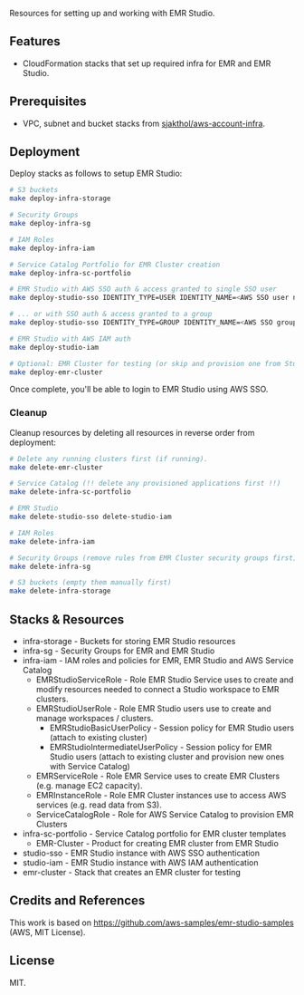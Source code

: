 Resources for setting up and working with EMR Studio.

## Features

* CloudFormation stacks that set up required infra for EMR and EMR Studio.

## Prerequisites

* VPC, subnet and bucket stacks from [sjakthol/aws-account-infra](https://github.com/sjakthol/aws-account-infra).

## Deployment

Deploy stacks as follows to setup EMR Studio:

```bash
# S3 buckets
make deploy-infra-storage

# Security Groups
make deploy-infra-sg

# IAM Roles
make deploy-infra-iam

# Service Catalog Portfolio for EMR Cluster creation
make deploy-infra-sc-portfolio

# EMR Studio with AWS SSO auth & access granted to single SSO user
make deploy-studio-sso IDENTITY_TYPE=USER IDENTITY_NAME=<AWS SSO user name>

# ... or with SSO auth & access granted to a group
make deploy-studio-sso IDENTITY_TYPE=GROUP IDENTITY_NAME=<AWS SSO group name>

# EMR Studio with AWS IAM auth
make deploy-studio-iam

# Optional: EMR Cluster for testing (or skip and provision one from Studio with Service Catalog)
make deploy-emr-cluster
```

Once complete, you'll be able to login to EMR Studio using AWS SSO.

### Cleanup

Cleanup resources by deleting all resources in reverse order from deployment:

```bash
# Delete any running clusters first (if running).
make delete-emr-cluster

# Service Catalog (!! delete any provisioned applications first !!)
make delete-infra-sc-portfolio

# EMR Studio
make delete-studio-sso delete-studio-iam

# IAM Roles
make delete-infra-iam

# Security Groups (remove rules from EMR Cluster security groups first)
make delete-infra-sg

# S3 buckets (empty them manually first)
make delete-infra-storage
```

## Stacks & Resources

* infra-storage - Buckets for storing EMR Studio resources
* infra-sg - Security Groups for EMR and EMR Studio
* infra-iam - IAM roles and policies for EMR, EMR Studio and AWS Service Catalog
  * EMRStudioServiceRole - Role EMR Studio Service uses to create and modify resources needed to connect a Studio workspace to EMR clusters.
  * EMRStudioUserRole - Role EMR Studio users use to create and manage workspaces / clusters.
    * EMRStudioBasicUserPolicy - Session policy for EMR Studio users (attach to existing cluster)
    * EMRStudioIntermediateUserPolicy - Session policy for EMR Studio users (attach to existing cluster and provision new ones with Service Catalog)
  * EMRServiceRole - Role EMR Service uses to create EMR Clusters (e.g. manage EC2 capacity).
  * EMRInstanceRole - Role EMR Cluster instances use to access AWS services (e.g. read data from S3).
  * ServiceCatalogRole - Role for AWS Service Catalog to provision EMR Clusters
* infra-sc-portfolio - Service Catalog portfolio for EMR cluster templates
  * EMR-Cluster - Product for creating EMR cluster from EMR Studio
* studio-sso - EMR Studio instance with AWS SSO authentication
* studio-iam - EMR Studio instance with AWS IAM authentication
* emr-cluster - Stack that creates an EMR cluster for testing

## Credits and References

This work is based on https://github.com/aws-samples/emr-studio-samples (AWS, MIT License).

## License

MIT.
